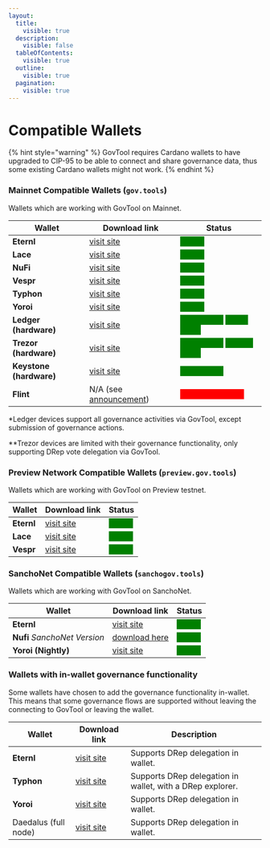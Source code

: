 ```yaml
---
layout:
  title:
    visible: true
  description:
    visible: false
  tableOfContents:
    visible: true
  outline:
    visible: true
  pagination:
    visible: true
---
```


# Compatible Wallets

{% hint style="warning" %}
GovTool requires Cardano wallets to have upgraded to CIP-95 to be able to connect and share governance data, thus some existing Cardano wallets might not work.
{% endhint %}

### Mainnet Compatible Wallets (`gov.tools`)

Wallets which are working with GovTool on Mainnet.

| Wallet                  | Download link                                                                                                 | Status                                                                                                                                                                                                   |
| ----------------------- | ------------------------------------------------------------------------------------------------------------- | -------------------------------------------------------------------------------------------------------------------------------------------------------------------------------------------------------- |
| **Eternl**              | [visit site](https://chromewebstore.google.com/detail/eternl/kmhcihpebfmpgmihbkipmjlmmioameka)                | <mark style="color:green;background-color:green;">Online</mark>                                                                                                                                          |
| **Lace**                | [visit site](https://chromewebstore.google.com/detail/lace/gafhhkghbfjjkeiendhlofajokpaflmk)                  | <mark style="color:green;background-color:green;">Online</mark>                                                                                                                                          |
| **NuFi**                | [visit site](https://chromewebstore.google.com/detail/nufi/gpnihlnnodeiiaakbikldcihojploeca)                  | <mark style="color:green;background-color:green;">Online</mark>                                                                                                                                          |
| **Vespr**               | [visit site](https://vespr.xyz/)                                                                              | <mark style="color:green;background-color:green;">Online</mark>                                                                                                                                          |
| **Typhon**              | [visit site](https://chromewebstore.google.com/detail/typhon-wallet/kfdniefadaanbjodldohaedphafoffoh)         | <mark style="color:green;background-color:green;">Online</mark>                                                                                                                                          |
| **Yoroi**               | [visit site](https://chromewebstore.google.com/detail/yoroi/ffnbelfdoeiohenkjibnmadjiehjhajb)                 | <mark style="color:green;background-color:green;">Online</mark>                                                                                                                                          |
| **Ledger (hardware)**   | [visit site](https://www.ledger.com/)                                                                         | <mark style="color:green;background-color:green;">Compatible</mark> <mark style="color:green;background-color:green;"></mark><mark style="color:green;background-color:green;">**\*(see note)**</mark>   |
| **Trezor (hardware)**   | [visit site](https://trezor.io/)                                                                              | <mark style="color:green;background-color:green;">Compatible</mark> <mark style="color:green;background-color:green;"></mark><mark style="color:green;background-color:green;">**\*\*(see note)**</mark> |
| **Keystone (hardware)** | [visit site](https://keyst.one/)                                                                              | <mark style="color:green;background-color:green;">Compatible</mark>                                                                                                                                      |
| **Flint**               | N/A (see [announcement](https://x.com/FlintWallet/status/1828184961960308832?t=0eIBBMnAY5feMTOlojFlSg\&s=19)) | <mark style="color:red;background-color:red;">Will not progress</mark>                                                                                                                                   |

\*Ledger devices support all governance activities via GovTool, except submission of governance actions.

\*\*Trezor devices are limited with their governance functionality, only supporting DRep vote delegation via GovTool.

### Preview Network Compatible Wallets (`preview.gov.tools`)

Wallets which are working with GovTool on Preview testnet.

| Wallet     | Download link                                                                                  | Status                                                           |
| ---------- | ---------------------------------------------------------------------------------------------- | ---------------------------------------------------------------- |
| **Eternl** | [visit site](https://chromewebstore.google.com/detail/eternl/kmhcihpebfmpgmihbkipmjlmmioameka) | <mark style="color:green;background-color:green;">Online</mark>  |
| **Lace**   | [visit site](https://chromewebstore.google.com/detail/lace/gafhhkghbfjjkeiendhlofajokpaflmk)   | <mark style="color:green;background-color:green;">Online</mark>  |
| **Vespr**  | [visit site](https://vespr.xyz/)                                                               | <mark style="color:green;background-color:green;">Online</mark>  |

### SanchoNet Compatible Wallets (`sanchogov.tools`)

Wallets which are working with GovTool  on SanchoNet.

| Wallet                       | Download link                                                                                                  | Status                                                          |
| ---------------------------- | -------------------------------------------------------------------------------------------------------------- | --------------------------------------------------------------- |
| **Eternl**                   | [visit site](https://chromewebstore.google.com/detail/eternl/kmhcihpebfmpgmihbkipmjlmmioameka)                 | <mark style="color:green;background-color:green;">Online</mark> |
| **Nufi** _SanchoNet Version_ | [download here](https://assets.nu.fi/extension/sanchonet/nufi-cwe-sanchonet-latest.zip)                        | <mark style="color:green;background-color:green;">Online</mark> |
| **Yoroi (Nightly)**          | [visit site](https://chrome.google.com/webstore/detail/yoroi-nightly/poonlenmfdfbjfeeballhiibknlknepo/related) | <mark style="color:green;background-color:green;">Online</mark> |

### Wallets with in-wallet governance functionality

Some wallets have chosen to add the governance functionality in-wallet. This means that some governance flows are supported without leaving the connecting to GovTool or leaving the wallet.

| Wallet               | Download link                                                                                         | Description                                               |
| -------------------- | ----------------------------------------------------------------------------------------------------- | --------------------------------------------------------- |
| **Eternl**           | [visit site](https://chromewebstore.google.com/detail/eternl/kmhcihpebfmpgmihbkipmjlmmioameka)        | Supports DRep delegation in wallet.                       |
| **Typhon**           | [visit site](https://chromewebstore.google.com/detail/typhon-wallet/kfdniefadaanbjodldohaedphafoffoh) | Supports DRep delegation in wallet, with a DRep explorer. |
| **Yoroi**            | [visit site](https://chromewebstore.google.com/detail/yoroi/ffnbelfdoeiohenkjibnmadjiehjhajb)         | Supports DRep delegation in wallet.                       |
| Daedalus (full node) | [visit site](https://daedaluswallet.io/)                                                              | Supports DRep delegation in wallet.                       |
